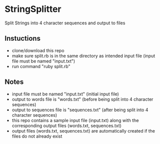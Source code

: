 # StringSplitter
Split Strings into 4 character sequences and output to files 

## Instuctions
  - clone/download this repo
  - make sure split.rb is in the same directory as intended input file (input file must be named "input.txt")
  - run command "ruby split.rb"

## Notes
  - input file must be named "input.txt" (initial input file)
  - output to words file is "words.txt" (before being split into 4 character sequences)
  - output to sequences file is "sequences.txt" (after being split into 4 character sequences)
  - this repo contains a sample input file (input.txt) along with the corresponding output files (words.txt, sequences.txt)
  - output files (words.txt, sequences.txt) are automatically created if the files do not already exist
